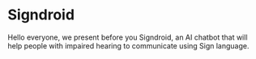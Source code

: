 # Signdroid
Hello everyone, we present before you Signdroid, an AI chatbot that will help people with impaired hearing to communicate using Sign language.
